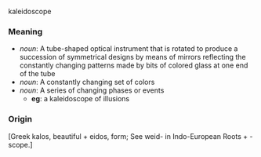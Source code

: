 kaleidoscope
### Meaning
+ _noun_: A tube-shaped optical instrument that is rotated to produce a succession of symmetrical designs by means of mirrors reflecting the constantly changing patterns made by bits of colored glass at one end of the tube
+ _noun_: A constantly changing set of colors
+ _noun_: A series of changing phases or events
    + __eg__: a kaleidoscope of illusions

### Origin

[Greek kalos, beautiful + eidos, form; See weid- in Indo-European Roots + -scope.]
